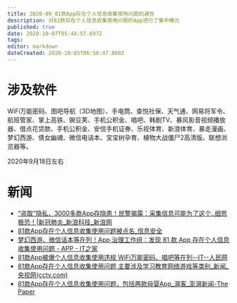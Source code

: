 ```yaml
---
title: 2020-09_81款App存在个人信息收集使用问题的通告
description: 对81款存在个人信息收集使用问题的App进行了集中曝光
published: true
date: 2020-10-07T05:44:57.697Z
tags: 
editor: markdown
dateCreated: 2020-10-05T06:50:47.860Z
---
```


# 涉及软件

WiFi万能密码、图吧导航（3D地图）、手电筒、查悦社保、天气通、网易将军令、航班管家、掌上高铁、豌豆荚、手机公积金、唱吧、韩剧TV、暴风影音视频播放器、借点花贷款、手机公积金、安信手机证券、乐视体育、新浪体育、暴走漫画、梦幻西游、倩女幽魂、微信电话本、宝宝树孕育、植物大战僵尸2高清版、联想浏览器等。

2020年9月18日左右

# 新闻

+ [“盗取”隐私，3000多款App存隐患！民警揭露：采集信息可能为了这个..细思极恐！|新冠肺炎_新浪科技_新浪网](https://web.archive.org/web/20201005052738/https://tech.sina.com.cn/roll/2020-09-20/doc-iivhuipp5464204.shtml)
+ [81款App存在个人信息收集使用问题被点名_信息安全](https://web.archive.org/web/20201005053620/https://www.sohu.com/a/419844139_162758)
+ [梦幻西游、微信话本等在列！App 治理工作组：发现 81 款 App 存在个人信息收集使用问题 - APP - IT之家](https://archive.is/P4fTP "https://web.archive.org/save/https://www.ithome.com/0/509/506.htm")
+ [81款App被爆个人信息收集使用违规 WiFi万能密码、唱吧等在列--IT--人民网](https://web.archive.org/web/20200922134352/http://it.people.com.cn/n1/2020/0918/c1009-31867178.html)
+ [81款App存在个人信息收集使用问题 主要涉及学习教育网络游戏等类别_新闻_央视网(cctv.com)](https://web.archive.org/web/20201003042012/https://m.news.cctv.com/2020/09/23/ARTINytAGGVOlGy1lFbViQCy200923.shtml)
+ [81款App存在个人信息收集使用问题，包括两款母婴App_湃客_澎湃新闻-The Paper](https://web.archive.org/web/20201005053807/https://www.thepaper.cn/newsDetail_forward_9240284)
